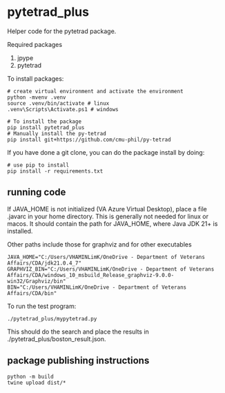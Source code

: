 # pytetrad_plus

Helper code for the pytetrad package.

Required packages
1. jpype
2. pytetrad

To install packages:

```
# create virtual environment and activate the environment
python -mvenv .venv
source .venv/bin/activate # linux
.venv\Scripts\Activate.ps1 # windows

# To install the package
pip install pytetrad_plus
# Manually install the py-tetrad
pip install git+https://github.com/cmu-phil/py-tetrad
```

If you have done a git clone, you can do the 
package install by doing:
```
# use pip to install
pip install -r requirements.txt
```

## running code

If JAVA_HOME is not initialized (VA Azure Virtual Desktop), place a file .javarc in your home directory. This is generally not needed
for linux or macos.
It should contain the path for JAVA_HOME, where Java JDK 21+ is installed.

Other paths include those for graphviz and for other executables

```
JAVA_HOME="C:/Users/VHAMINLimK/OneDrive - Department of Veterans Affairs/CDA/jdk21.0.4_7"
GRAPHVIZ_BIN="C:/Users/VHAMINLimK/OneDrive - Department of Veterans Affairs/CDA/windows_10_msbuild_Release_graphviz-9.0.0-win32/Graphviz/bin"
BIN="C:/Users/VHAMINLimK/OneDrive - Department of Veterans Affairs/CDA/bin"

```
To run the test program:
```
./pytetrad_plus/mypytetrad.py
```

This should do the search and place the results in ./pytetrad_plus/boston_result.json.

## package publishing instructions

```
python -m build
twine upload dist/*
```